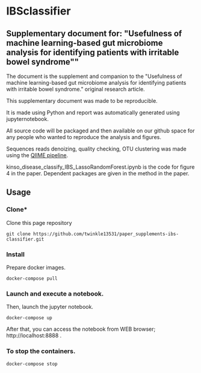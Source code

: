 # IBSclassifier
## Supplementary document for: "Usefulness of machine learning-based gut microbiome analysis for identifying patients with irritable bowel syndrome""

The document is the supplement and companion to the "Usefulness of machine learning-based gut microbiome analysis for identifying patients with irritable bowel syndrome." original research article.

This supplementary document was made to be reproducible. 

It is made using Python and report was automatically generated using jupyternotebook.

All source code will be packaged and then available on our github space for any people who wanted to reproduce the analysis and figures.

Sequences reads denoizing, quality checking, OTU clustering was made using the [QIIME pipeline](http://www.nature.com/articles/nmeth.f.303).

kinso_disease_classify_IBS_LassoRandomForest.ipynb is the code for figure 4 in the paper.
Dependent packages are given in the method in the paper.

## Usage

### Clone*
Clone this page repository
```
git clone https://github.com/twinkle13531/paper_supplements-ibs-classifier.git
```

### Install
Prepare docker images.
```
docker-compose pull
```

### Launch and execute a notebook.
Then, launch the jupyter notebook.
```
docker-compose up
```

After that, you can access the notebook from WEB browser; http://localhost:8888 .


### To stop the containers.
```
docker-compose stop
```
